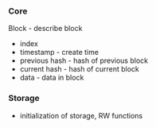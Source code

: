 ### Core
Block - describe block
- index
- timestamp - create time
- previous hash - hash of previous block
- current hash - hash of current block
- data - data in block


### Storage
- initialization of storage, RW functions
